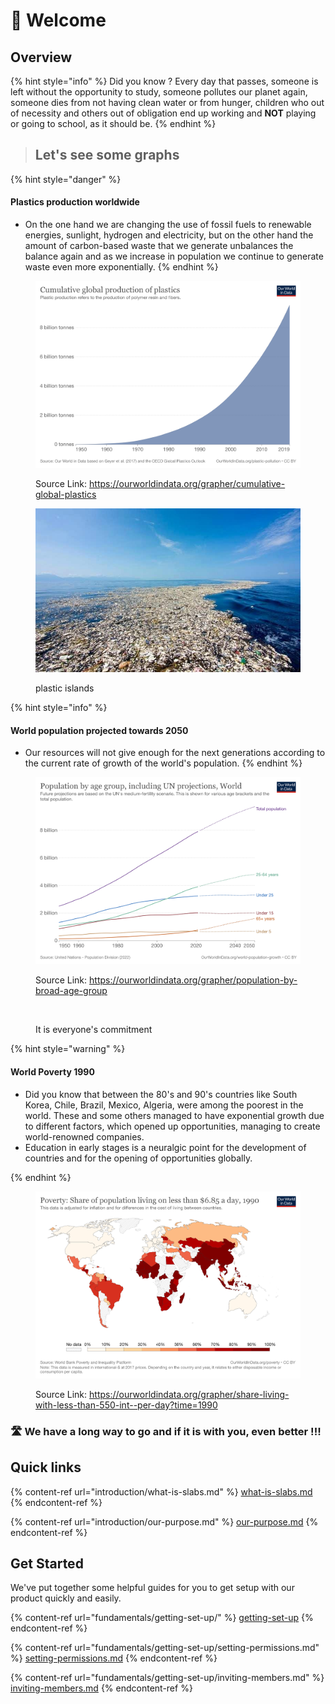 # 👋 Welcome

## Overview

{% hint style="info" %}
Did you know ? Every day that passes, someone is left without the opportunity to study, someone pollutes our planet again, someone dies from not having clean water or from hunger, children who out of necessity and others out of obligation end up working and **NOT** playing or going to school, as it should be.
{% endhint %}

> ## Let's see some graphs

{% hint style="danger" %}
#### &#x20;Plastics production worldwide

* On the one hand we are changing the use of fossil fuels to renewable energies, sunlight, hydrogen and electricity, but on the other hand the amount of carbon-based waste that we generate unbalances the balance again and as we increase in population we continue to generate waste even more exponentially.
{% endhint %}

<figure><img src=".gitbook/assets/cumulative-global-plastics.png" alt=""><figcaption><p>Source Link: <a href="https://ourworldindata.org/grapher/cumulative-global-plastics">https://ourworldindata.org/grapher/cumulative-global-plastics</a></p></figcaption></figure>

<figure><img src=".gitbook/assets/GreatPacificGarbagePatch.jpg" alt=""><figcaption><p>plastic islands</p></figcaption></figure>

{% hint style="info" %}
#### World population projected towards 2050

* Our resources will not give enough for the next generations according to the current rate of growth of the world's population.
{% endhint %}

<figure><img src=".gitbook/assets/historic-and-un-pop-projections-by-age.png" alt=""><figcaption><p>Source Link: <a href="https://ourworldindata.org/grapher/population-by-broad-age-group">https://ourworldindata.org/grapher/population-by-broad-age-group</a></p></figcaption></figure>

<figure><img src=".gitbook/assets/vecteezy_people-surrounded-a-green-globe-planet-earth-cooperation_13445641_582.jpg" alt=""><figcaption><p>It is everyone's commitment</p></figcaption></figure>

{% hint style="warning" %}
#### World Poverty 1990

* Did you know that between the 80's and 90's countries like South Korea, Chile, Brazil, Mexico, Algeria, were among the poorest in the world. These and some others managed to have exponential growth due to different factors, which opened up opportunities, managing to create world-renowned companies.
* Education in early stages is a neuralgic point for the development of countries and for the opening of opportunities globally.


{% endhint %}

<figure><img src=".gitbook/assets/share-living-with-less-than-550-int--per-day.png" alt=""><figcaption><p>Source Link: <a href="https://ourworldindata.org/grapher/share-living-with-less-than-550-int--per-day?time=1990">https://ourworldindata.org/grapher/share-living-with-less-than-550-int--per-day?time=1990</a></p></figcaption></figure>

### :motorway: We have a long way to go and if it is with you, even better !!!

## Quick links

{% content-ref url="introduction/what-is-slabs.md" %}
[what-is-slabs.md](introduction/what-is-slabs.md)
{% endcontent-ref %}

{% content-ref url="introduction/our-purpose.md" %}
[our-purpose.md](introduction/our-purpose.md)
{% endcontent-ref %}

## Get Started

We've put together some helpful guides for you to get setup with our product quickly and easily.

{% content-ref url="fundamentals/getting-set-up/" %}
[getting-set-up](fundamentals/getting-set-up/)
{% endcontent-ref %}

{% content-ref url="fundamentals/getting-set-up/setting-permissions.md" %}
[setting-permissions.md](fundamentals/getting-set-up/setting-permissions.md)
{% endcontent-ref %}

{% content-ref url="fundamentals/getting-set-up/inviting-members.md" %}
[inviting-members.md](fundamentals/getting-set-up/inviting-members.md)
{% endcontent-ref %}

